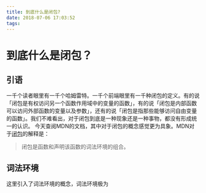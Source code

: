 ```yaml
---
title: 到底什么是闭包?
date: 2018-07-06 17:03:52
tags:
---
```


# 到底什么是闭包？
## 引语
一千个读者眼里有一千个哈姆雷特。一千个前端眼里有一千种闭包的定义。有的说「闭包是有权访问另一个函数作用域中的变量的函数」，有的说「闭包是内部函数可以访问外部函数的变量以及参数」，还有的说「闭包是指那些能够访问自由变量的函数」。我们不难看出，对于闭包到底是一种现象还是一种事物，都没有形成统一的认识。
今天查阅MDN的文档，其中对于闭包的概念感觉更为具象。MDN对于[闭包](https://developer.mozilla.org/zh-CN/docs/Web/JavaScript/Closures)的解释是：
> 闭包是函数和声明该函数的词法环境的组合。

## 词法环境
这里引入了词法环境的概念，词法环境极为



